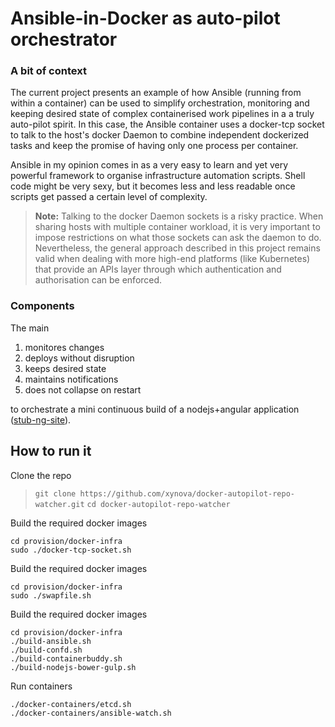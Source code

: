 # Ansible-in-Docker as auto-pilot orchestrator

### A bit of context
The current project presents an example of how Ansible (running from within a container) can be used to simplify orchestration, monitoring and keeping desired state of complex containerised work pipelines in a a truly auto-pilot spirit. In this case, the Ansible container uses a docker-tcp socket to talk to the host's docker Daemon to combine independent dockerized tasks and keep the promise of having only one process per container.

Ansible in my opinion comes in as a very easy to learn and yet very powerful framework to organise infrastructure automation scripts. Shell code might be very sexy, but it becomes less and less readable once scripts get passed a certain level of complexity. 



> **Note:** Talking to the docker Daemon sockets is a risky practice. When sharing hosts with multiple container workload, it is very important to impose restrictions on what those sockets can ask the daemon to do. Nevertheless, the general approach described in this project remains valid when dealing with more high-end platforms (like Kubernetes) that provide an APIs layer through which authentication and authorisation can be enforced. 


### Components
The main 

1. monitores changes
2. deploys without disruption
3. keeps desired state
4. maintains notifications
5. does not collapse on restart

to orchestrate a mini continuous build of a nodejs+angular application ([stub-ng-site](https://github.com/xynova/stub-ng-site)).


## How to run it

Clone the repo
>    `` git clone https://github.com/xynova/docker-autopilot-repo-watcher.git ``
>    `` cd docker-autopilot-repo-watcher ``

Build the required docker images

``` shell
cd provision/docker-infra
sudo ./docker-tcp-socket.sh
```
Build the required docker images

``` shell
cd provision/docker-infra
sudo ./swapfile.sh
```


Build the required docker images

``` shell
cd provision/docker-infra
./build-ansible.sh
./build-confd.sh
./build-containerbuddy.sh
./build-nodejs-bower-gulp.sh
```

Run containers

``` shell
./docker-containers/etcd.sh
./docker-containers/ansible-watch.sh 
```

